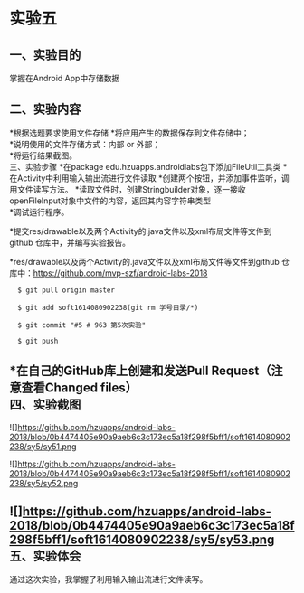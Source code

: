 实验五
=
一、实验目的
-
掌握在Android App中存储数据
  
二、实验内容
-
*根据选题要求使用文件存储
*将应用产生的数据保存到文件存储中；<br>
*说明使用的文件存储方式：内部 or 外部；<br>
*将运行结果截图。<br>
三、实验步骤
*在package edu.hzuapps.androidlabs包下添加FileUtil工具类
*在Activity中利用输入输出流进行文件读取
*创建两个按钮，并添加事件监听，调用文件读写方法。
*读取文件时，创建Stringbuilder对象，逐一接收openFileInput对象中文件的内容，返回其内容字符串类型 <br>
*调试运行程序。

*提交res/drawable以及两个Activity的.java文件以及xml布局文件等文件到github 仓库中，并编写实验报告。

*res/drawable以及两个Activity的.java文件以及xml布局文件等文件到github 仓库中：https://github.com/mvp-szf/android-labs-2018
  
      $ git pull origin master
      
      $ git add soft1614080902238(git rm 学号目录/*)
      
      $ git commit "#5 # 963 第5次实验"
      
      $ git push

*在自己的GitHub库上创建和发送Pull Request（注意查看Changed files）<br>
四、实验截图
-

![]https://github.com/hzuapps/android-labs-2018/blob/0b4474405e90a9aeb6c3c173ec5a18f298f5bff1/soft1614080902238/sy5/sy51.png

![]https://github.com/hzuapps/android-labs-2018/blob/0b4474405e90a9aeb6c3c173ec5a18f298f5bff1/soft1614080902238/sy5/sy52.png

![]https://github.com/hzuapps/android-labs-2018/blob/0b4474405e90a9aeb6c3c173ec5a18f298f5bff1/soft1614080902238/sy5/sy53.png<br>
五、实验体会
-
通过这次实验，我掌握了利用输入输出流进行文件读写。
